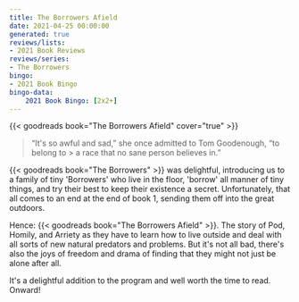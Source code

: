 ```yaml
---
title: The Borrowers Afield
date: 2021-04-25 00:00:00
generated: true
reviews/lists:
- 2021 Book Reviews
reviews/series:
- The Borrowers
bingo:
- 2021 Book Bingo
bingo-data:
    2021 Book Bingo: [2x2+]
---
```

{{< goodreads book="The Borrowers Afield" cover="true" >}}

> “It's so awful and sad,” she once admitted to Tom Goodenough, “to belong to > a race that no sane person believes in.”

{{< goodreads book="The Borrowers" >}} was delightful, introducing us to a family of tiny 'Borrowers' who live in the floor, 'borrow' all manner of tiny things, and try their best to keep their existence a secret. Unfortunately, that all comes to an end at the end of book 1, sending them off into the great outdoors.  

<!--more-->

Hence: {{< goodreads book="The Borrowers Afield" >}}. The story of Pod, Homily, and Arriety as they have to learn how to live outside and deal with all sorts of new natural predators and problems. But it's not all bad, there's also the joys of freedom and drama of finding that they might not just be alone after all.  

It's a delightful addition to the program and well worth the time to read. Onward!


